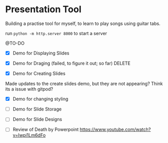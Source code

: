 # Presentation Tool

Building a practise tool for myself, to learn to play songs using guitar tabs.

run `python -m http.server 8000` to start a server

@TO-DO

- [x] Demo for Displaying Slides

- [x] Demo for Draging (failed, to figure it out; so far) DELETE

- [x] Demo for Creating Slides

Made updates to the create slides demo, but they are not appearing? Think its a issue with gitpod?

- [x] Demo for changing styling

- [ ] Demo for Slide Storage

- [ ] Demo for Slide Designs

- [ ] Review of Death by Powerpoint https://www.youtube.com/watch?v=Iwpi1Lm6dFo